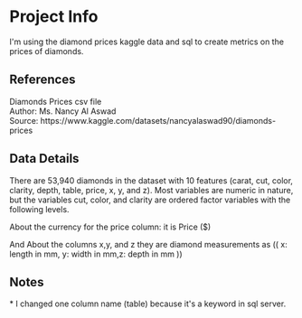 <H1>Project Info</H1>
I'm using the diamond prices kaggle data and sql to create metrics on the prices of diamonds.

<H2>References</H2>
Diamonds Prices csv file</BR>
Author: Ms. Nancy Al Aswad</BR>
Source: https://www.kaggle.com/datasets/nancyalaswad90/diamonds-prices

<H2>Data Details</H2>

There are 53,940 diamonds in the dataset with 10 features (carat, cut, color, clarity, depth, table, price, x, y, and z). Most variables are numeric in nature, but the variables cut, color, and clarity are ordered factor variables with the following levels.

About the currency for the price column: it is Price ($)

And About the columns x,y, and z they are diamond measurements as (( x: length in mm, y: width in mm,z: depth in mm ))

<H2>Notes</H2>
* I changed one column name (table) because it's a keyword in sql server.
